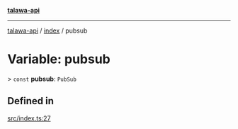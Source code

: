 [**talawa-api**](../../README.md)

***

[talawa-api](../../modules.md) / [index](../README.md) / pubsub

# Variable: pubsub

\> `const` **pubsub**: `PubSub`

## Defined in

[src/index.ts:27](https://github.com/PalisadoesFoundation/talawa-api/blob/832d310bae30bd8cb45fb1b44f62dd776dccc52f/src/index.ts#L27)
